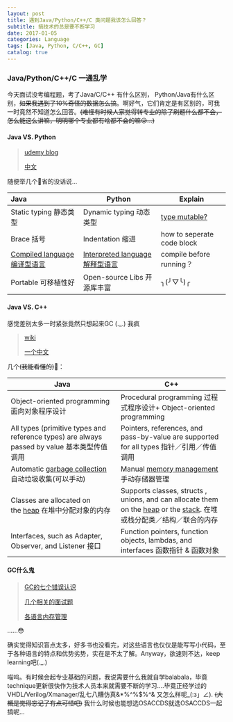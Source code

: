 ```yaml
---
layout: post
title: 遇到Java/Python/C++/C 类问题我该怎么回答？
subtitle: 搞技术的总是要不断学习
date: 2017-01-05
categories: Language
tags: [Java, Python, C/C++, GC]
catalog: true
---
```


### Java/Python/C++/C 一通乱学

今天面试没考编程题，考了Java/C/C++ 有什么区别， Python/Java有什么区别，~~如果我遇到了10%奇怪的数据怎么搞~~。啊好气，它们肯定是有区别的，可我一时竟然不知道怎么回答。~~(难怪有时候人家觉得转专业的除了刷题什么都不会，怎么能这么讲嘛，明明哪个专业都有啥都不会的嘛😥...)~~ 

#### Java VS. Python

> [udemy blog](https://blog.udemy.com/python-vs-java/)
>
> [中文](http://bookshadow.com/weblog/2014/05/17/python-vs-java-key-differences/)

随便举几个🌰省的没话说...

| Java                                     | Python                                   | Explain                                  |
| :--------------------------------------- | ---------------------------------------- | ---------------------------------------- |
| Static typing 静态类型                       | Dynamic typing 动态类型                      | [type mutable?](https://en.wikipedia.org/wiki/Type_system) |
| Brace 括号                                 | Indentation 缩进                           | how to seperate code block               |
| [Compiled language 编译型语言](https://en.wikipedia.org/wiki/Compiled_language) | [Interpreted language 解释型语言](https://en.wikipedia.org/wiki/Interpreted_language) | compile before running？                  |
| Portable 可移植性好                           | Open-source Libs 开源库丰富                   | ╮(╯▽╰)╭                                  |

#### Java VS. C++

感觉差别太多一时紧张竟然只想起来GC (._.) 我疯

> [wiki](https://en.wikipedia.org/wiki/Comparison_of_Java_and_C%2B%2B)
>
> [一个中文](http://xinklabi.iteye.com/blog/657334)

几个~~(我能看懂的)~~🌰：

| Java                                     | C++                                      |
| ---------------------------------------- | ---------------------------------------- |
| Object-oriented programming 面向对象程序设计     | Procedural programming 过程式程序设计+  Object-oriented programming |
| All types (primitive types and reference types) are always passed by value 基本类型传值调用 | Pointers, references, and pass-by-value are supported for all types 指针／引用／传值调用 |
| Automatic [garbage collection](https://en.wikipedia.org/wiki/Garbage_collection_(computer_science))  自动垃圾收集(可以手动) | Manual [memory management](https://en.wikipedia.org/wiki/Memory_management) 手动存储器管理 |
| Classes are allocated on the [heap](https://en.wikipedia.org/wiki/Dynamic_memory_allocation) 在堆中分配对象的内存 | Supports classes, structs , unions, and can allocate them on the [heap](https://en.wikipedia.org/wiki/Dynamic_memory_allocation) or the [stack](https://en.wikipedia.org/wiki/Stack-based_memory_allocation). 在堆或栈分配类／结构／联合的内存 |
| Interfaces, such as Adapter, Observer, and Listener 接口 | Function pointers, function objects, lambdas, and interfaces 函数指针 & 函数对象 |

#### GC什么鬼

> [GC的七个错误认识](http://www.zicheng.net/article/90.htm)
>
> [几个相关的面试题](http://www.zicheng.net/article/61.htm)
>
> [各语言内存管理](http://hackerxu.com/2015/01/13/ram.html)



…...😳

确实觉得知识盲点太多，好多书也没看完，对这些语言也仅仅是能写写小代码，至于各种语言的特点和优势劣势，实在是不太了解。Anyway，欲速则不达，keep learning吧(._.)

喵呜。有时候会起专业基础的问题，我说需要什么我就自学balabala，毕竟technique更新很快作为技术人员本来就需要不断的学习....毕竟正经学过的VHDL/Verilog/Xmanager/乱七八糟仿真&*%^%$%^& 又怎么样呢_(:з」∠). ~~(大概是觉得忘记了有点可惜吧)~~  我什么时候也能想选OSACCDS就选OSACCDS一起搞呢... 